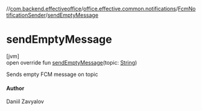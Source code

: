 //[com.backend.effectiveoffice](../../../index.md)/[office.effective.common.notifications](../index.md)/[FcmNotificationSender](index.md)/[sendEmptyMessage](send-empty-message.md)

# sendEmptyMessage

[jvm]\
open override fun [sendEmptyMessage](send-empty-message.md)(topic: [String](https://kotlinlang.org/api/latest/jvm/stdlib/kotlin/-string/index.html))

Sends empty FCM message on topic

#### Author

Daniil Zavyalov
